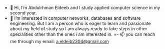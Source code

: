 - 👋 Hi, I’m Abdulrhman Eldeeb and I study applied computer science in my second year.
- 👀 I’m interested in computer networks, databases and software engineering. But I am a person who is eager to learn and passionate about my field of study so I am always ready to take steps in other specialities other than the ones i am interested in.
=- 📫 you can reach me through my email: a.eldeib2304@gmail.com


<!---
eldeebez/eldeebez is a ✨ special ✨ repository because its `README.md` (this file) appears on your GitHub profile.
You can click the Preview link to take a look at your changes.
--->
